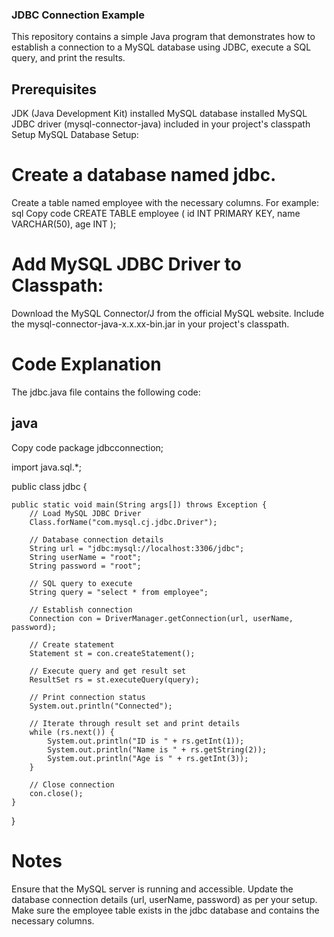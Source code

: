 ### JDBC Connection Example
This repository contains a simple Java program that demonstrates how to establish a connection to a MySQL database using JDBC, execute a SQL query, and print the results.

## Prerequisites
JDK (Java Development Kit) installed
MySQL database installed
MySQL JDBC driver (mysql-connector-java) included in your project's classpath
Setup
MySQL Database Setup:

# Create a database named jdbc.
 Create a table named employee with the necessary columns. For example:
sql
Copy code
CREATE TABLE employee (
    id INT PRIMARY KEY,
    name VARCHAR(50),
    age INT
);
# Add MySQL JDBC Driver to Classpath:

Download the MySQL Connector/J from the official MySQL website.
Include the mysql-connector-java-x.x.xx-bin.jar in your project's classpath.
# Code Explanation
The jdbc.java file contains the following code:

## java
Copy code
package jdbcconnection;

import java.sql.*;

public class jdbc {

    public static void main(String args[]) throws Exception {
        // Load MySQL JDBC Driver
        Class.forName("com.mysql.cj.jdbc.Driver");
        
        // Database connection details
        String url = "jdbc:mysql://localhost:3306/jdbc";
        String userName = "root";
        String password = "root";
        
        // SQL query to execute
        String query = "select * from employee";
        
        // Establish connection
        Connection con = DriverManager.getConnection(url, userName, password);
        
        // Create statement
        Statement st = con.createStatement();
        
        // Execute query and get result set
        ResultSet rs = st.executeQuery(query);
        
        // Print connection status
        System.out.println("Connected");
        
        // Iterate through result set and print details
        while (rs.next()) {
            System.out.println("ID is " + rs.getInt(1));
            System.out.println("Name is " + rs.getString(2));
            System.out.println("Age is " + rs.getInt(3));
        }
        
        // Close connection
        con.close();
    }
}

# Notes
Ensure that the MySQL server is running and accessible.
Update the database connection details (url, userName, password) as per your setup.
Make sure the employee table exists in the jdbc database and contains the necessary columns.
